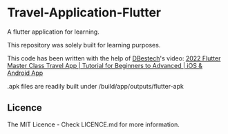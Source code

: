 # Travel-Application-Flutter

 A flutter application for learning.

 This repository was solely built for learning purposes.

 This code has been written with the help of [DBestech](https://www.youtube.com/c/dbestech)'s video: [2022 Flutter Master Class Travel App | Tutorial for Beginners to Advanced | iOS & Android App](https://www.youtube.com/watch?v=x4DydJKVvQk)

.apk files are readily built under /build/app/outputs/flutter-apk

## Licence

The MIT Licence - Check LICENCE.md for more information.